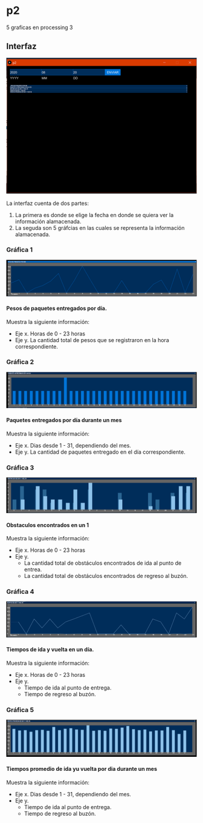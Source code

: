# p2
5 graficas en processing 3

## Interfaz
![captura 1](/images/c1.png "captura 1")

La interfaz cuenta de dos partes:
1.  La primera es donde se elige la fecha en donde se quiera ver la información alamacenada.
2. La seguda son 5 gráfcias en las cuales se representa la información alamacenada.

### Gráfica 1
![captura 2](/images/c2.png "captura 2")

#### Pesos de paquetes entregados por día.
Muestra la siguiente información:
* Eje x. Horas de 0 - 23 horas
* Eje y. La cantidad total de pesos que se registraron en la hora correspondiente.

### Gráfica 2
![captura 3](/images/c3.png "captura 3")

#### Paquetes entregados por día durante un mes
Muestra la siguiente información:
* Eje x. Dias desde 1 - 31, dependiendo del mes.
* Eje y. La cantidad de paquetes entregado en el día correspondiente.

### Gráfica 3
![captura 4](/images/c4.png "captura 4")

#### Obstaculos encontrados en un 1
Muestra la siguiente información:
* Eje x. Horas de 0 - 23 horas
* Eje y. 
    *  La cantidad total de obstáculos encontrados de ida al punto de entrea.
    * La cantidad total de obstáculos encontrados de regreso al buzón.


### Gráfica 4
![captura 5](/images/c5.png "captura 5")

#### Tiempos de ida y vuelta en un día.
Muestra la siguiente información:
* Eje x. Horas de 0 - 23 horas
* Eje y. 
    * Tiempo de ida al punto de entrega.
    * Tiempo de regreso al buzón.

### Gráfica 5
![captura 6](/images/c6.png "captura 6")

#### Tiempos promedio de ida yu vuelta por dia durante un mes
Muestra la siguiente información:
* Eje x. Dias desde 1 - 31, dependiendo del mes.
* Eje y. 
    * Tiempo de ida al punto de entrega.
    * Tiempo de regreso al buzón.

